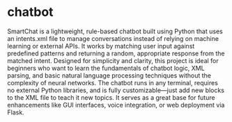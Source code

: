 # chatbot
SmartChat is a lightweight, rule-based chatbot built using Python that uses an intents.xml file to manage conversations instead of relying on machine learning or external APIs. It works by matching user input against predefined patterns and returning a random, appropriate response from the matched intent. Designed for simplicity and clarity, this project is ideal for beginners who want to learn the fundamentals of chatbot logic, XML parsing, and basic natural language processing techniques without the complexity of neural networks. The chatbot runs in any terminal, requires no external Python libraries, and is fully customizable—just add new <intent> blocks to the XML file to teach it new topics. It serves as a great base for future enhancements like GUI interfaces, voice integration, or web deployment via Flask.
